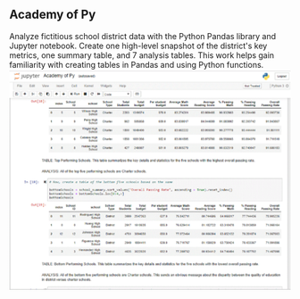 ## Academy of Py
Analyze fictitious school district data with the Python Pandas library and Jupyter notebook. Create one high-level snapshot of the district's key metrics, one summary table, and 7 analysis tables.  This work helps gain familiarity with creating tables in Pandas and using Python functions.
![Screenshot of Jupyter Notebook](screenshot.gif  "screenshot")